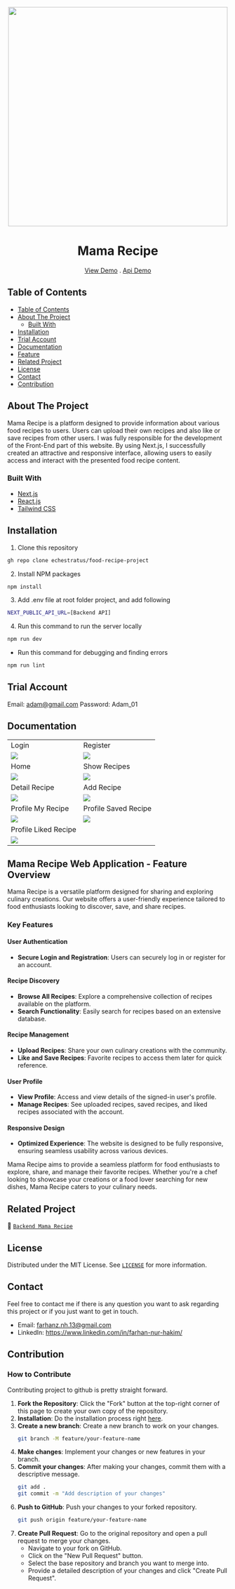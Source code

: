 <br />
<div align="center">
    <img src="https://github.com/echestratus/food-recipe-project/blob/main/public/mama-recipe-logo.svg" width="500px"/>
  <br />
  <h1>Mama Recipe</h1>
    <a href="https://food-recipe-farhannurhakim.netlify.app/">View Demo</a>
    .
    <a href="https://github.com/echestratus/pijar-mama-recipe-be/tree/main">Api Demo</a>
</div>

  ## Table of Contents

- [Table of Contents](#table-of-contents)
- [About The Project](#about-the-project)
  - [Built With](#built-with)
- [Installation](#installation)
- [Trial Account](#trial-account)
- [Documentation](#documentation)
- [Feature](#key-features)
- [Related Project](#related-project)
- [License](#license)
- [Contact](#contact)
- [Contribution](#contribution)
 
## About The Project

Mama Recipe is a platform designed to provide information about various food recipes to users. Users can upload their own recipes and also like or save recipes from other users. I was fully responsible for the development of the Front-End part of this website. By using Next.js, I successfully created an attractive and responsive interface, allowing users to easily access and interact with the presented food recipe content.

### Built With

- [Next.js](https://nextjs.org/)
- [React.js](https://react.dev/)
- [Tailwind CSS](https://tailwindcss.com/)

## Installation
1. Clone this repository

```sh
gh repo clone echestratus/food-recipe-project
```

2. Install NPM packages

```sh
npm install
```

3. Add .env file at root folder project, and add following

```sh
NEXT_PUBLIC_API_URL=[Backend API]
```

4. Run this command to run the server locally

```sh
npm run dev
```

- Run this command for debugging and finding errors

```sh
npm run lint
```

## Trial Account
Email: adam@gmail.com
Password: Adam_01

## Documentation

<p align="center" display=flex>
  <table>
  <tr>
    <td>Login</td>
    <td>Register</td>
  </tr>
  <tr>
    <td><img src="https://github.com/echestratus/food-recipe-project/blob/main/public/PagesScreenshots/LoginPage.png" /></td>
    <td><img src="https://github.com/echestratus/food-recipe-project/blob/main/public/PagesScreenshots/RegisterPage.png"/></td>
  </tr>
  <tr>
    <td>Home</td>
    <td>Show Recipes</td>
  </tr>
    <tr>
    <td><img src="https://github.com/echestratus/food-recipe-project/blob/main/public/PagesScreenshots/HomePage.png"/></td>
    <td><img src="https://github.com/echestratus/food-recipe-project/blob/main/public/PagesScreenshots/ShowRecipesPage.png"/></td>
  </tr>
    <tr>
    <td>Detail Recipe</td>
    <td>Add Recipe</td>
  </tr>
    <tr>
    <td><img src="https://github.com/echestratus/food-recipe-project/blob/main/public/PagesScreenshots/DetailRecipePage.png"/></td>
    <td><img src="https://github.com/echestratus/food-recipe-project/blob/main/public/PagesScreenshots/AddRecipePage.png"/></td>
  </tr>
  <tr>
    <td>Profile My Recipe</td>
    <td>Profile Saved Recipe</td>
  </tr>
  <tr>
    <td><img src="https://github.com/echestratus/food-recipe-project/blob/main/public/PagesScreenshots/ProfileMyRecipePage.png"/></td>
    <td><img src="https://github.com/echestratus/food-recipe-project/blob/main/public/PagesScreenshots/ProfileSavedRecipePage.png"/></td>
  </tr>
  <tr>
    <td>Profile Liked Recipe</td>
  </tr>
  <tr>
    <td><img src="https://github.com/echestratus/food-recipe-project/blob/main/public/PagesScreenshots/ProfileLikedRecipePage.png"/></td>
  </tr>   
  </table>
</p>

## Mama Recipe Web Application - Feature Overview

Mama Recipe is a versatile platform designed for sharing and exploring culinary creations. Our website offers a user-friendly experience tailored to food enthusiasts looking to discover, save, and share recipes.

### Key Features

#### User Authentication

- **Secure Login and Registration**: Users can securely log in or register for an account.

#### Recipe Discovery

- **Browse All Recipes**: Explore a comprehensive collection of recipes available on the platform.
- **Search Functionality**: Easily search for recipes based on an extensive database.

#### Recipe Management

- **Upload Recipes**: Share your own culinary creations with the community.
- **Like and Save Recipes**: Favorite recipes to access them later for quick reference.

#### User Profile

- **View Profile**: Access and view details of the signed-in user's profile.
- **Manage Recipes**: See uploaded recipes, saved recipes, and liked recipes associated with the account.

#### Responsive Design

- **Optimized Experience**: The website is designed to be fully responsive, ensuring seamless usability across various devices.

Mama Recipe aims to provide a seamless platform for food enthusiasts to explore, share, and manage their favorite recipes. Whether you're a chef looking to showcase your creations or a food lover searching for new dishes, Mama Recipe caters to your culinary needs.


## Related Project
:rocket: [`Backend Mama Recipe`](https://github.com/echestratus/pijar-mama-recipe-be/tree/main)

## License

Distributed under the MIT License. See [`LICENSE`](https://github.com/echestratus/food-recipe-project/blob/main/LICENSE) for more information.

## Contact

Feel free to contact me if there is any question you want to ask regarding this project or if you just want to get in touch.

- Email: farhanz.nh.13@gmail.com
- LinkedIn: https://www.linkedin.com/in/farhan-nur-hakim/

## Contribution
### How to Contribute

Contributing project to github is pretty straight forward.
1. **Fork the Repository**: Click the "Fork" button at the top-right corner of this page to create your own copy of the repository.
2. **Installation**: Do the installation process right [here](#installation).
3. **Create a new branch**: Create a new branch to work on your changes.
    ```sh
    git branch -M feature/your-feature-name
    ```
4. **Make changes**: Implement your changes or new features in your branch.
5. **Commit your changes**: After making your changes, commit them with a descriptive message.
   ```sh
   git add .
   git commit -m "Add description of your changes"
   ```
6. **Push to GitHub**: Push your changes to your forked repository.
   ```sh
   git push origin feature/your-feature-name
   ```
7. **Create Pull Request**: Go to the original repository and open a pull request to merge your changes.
    - Navigate to your fork on GitHub.
    - Click on the "New Pull Request" button.
    - Select the base repository and branch you want to merge into.
    - Provide a detailed description of your changes and click "Create Pull Request".
